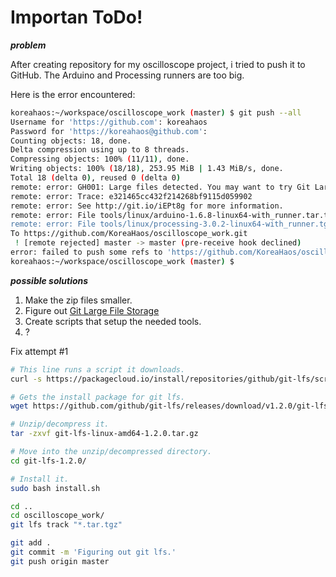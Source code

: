 # Importan ToDo!

***problem***

After creating repository for my oscilloscope project, i tried to push it to GitHub. The Arduino and Processing runners are too big.

Here is the error encountered:



```bash
koreahaos:~/workspace/oscilloscope_work (master) $ git push --all
Username for 'https://github.com': koreahaos
Password for 'https://koreahaos@github.com': 
Counting objects: 18, done.
Delta compression using up to 8 threads.
Compressing objects: 100% (11/11), done.
Writing objects: 100% (18/18), 253.95 MiB | 1.43 MiB/s, done.
Total 18 (delta 0), reused 0 (delta 0)
remote: error: GH001: Large files detected. You may want to try Git Large File Storage - https://git-lfs.github.com.
remote: error: Trace: e321465cc432f214268bf9115d059902
remote: error: See http://git.io/iEPt8g for more information.
remote: error: File tools/linux/arduino-1.6.8-linux64-with_runner.tar.tgz is 140.36 MB; this exceeds GitHub's file size limit of 100.00 MB
remote: error: File tools/linux/processing-3.0.2-linux64-with_runner.tgz is 115.23 MB; this exceeds GitHub's file size limit of 100.00 MB
To https://github.com/KoreaHaos/oscilloscope_work.git
 ! [remote rejected] master -> master (pre-receive hook declined)
error: failed to push some refs to 'https://github.com/KoreaHaos/oscilloscope_work.git'
koreahaos:~/workspace/oscilloscope_work (master) $ 
```

***possible solutions***

1. Make the zip files smaller.
2. Figure out [Git Large File Storage](https://git-lfs.github.com)
3. Create scripts that setup the needed tools.
4. ?


Fix attempt #1

```bash
# This line runs a script it downloads.
curl -s https://packagecloud.io/install/repositories/github/git-lfs/script.deb.sh | sudo bash

# Gets the install package for git lfs.
wget https://github.com/github/git-lfs/releases/download/v1.2.0/git-lfs-linux-amd64-1.2.0.tar.gz

# Unzip/decompress it.
tar -zxvf git-lfs-linux-amd64-1.2.0.tar.gz

# Move into the unzip/decompressed directory.
cd git-lfs-1.2.0/

# Install it.
sudo bash install.sh

cd ..
cd oscilloscope_work/
git lfs track "*.tar.tgz"

git add .
git commit -m 'Figuring out git lfs.'
git push origin master
```
